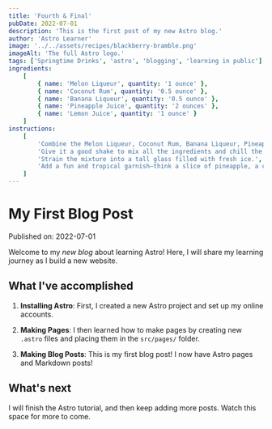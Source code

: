 ```yaml
---
title: 'Fourth & Final'
pubDate: 2022-07-01
description: 'This is the first post of my new Astro blog.'
author: 'Astro Learner'
image: '../../assets/recipes/blackberry-bramble.png'
imageAlt: 'The full Astro logo.'
tags: ['Springtime Drinks', 'astro', 'blogging', 'learning in public']
ingredients:
    [
        { name: 'Melon Liqueur', quantity: '1 ounce' },
        { name: 'Coconut Rum', quantity: '0.5 ounce' },
        { name: 'Banana Liqueur', quantity: '0.5 ounce' },
        { name: 'Pineapple Juice', quantity: '2 ounces' },
        { name: 'Lemon Juice', quantity: '1 ounce' }
    ]
instructions:
    [
        'Combine the Melon Liqueur, Coconut Rum, Banana Liqueur, Pineapple Juice, and Lemon Juice in a cocktail shaker filled with ice.',
        'Give it a good shake to mix all the ingredients and chill the drink.',
        'Strain the mixture into a tall glass filled with fresh ice.',
        'Add a fun and tropical garnish—think a slice of pineapple, a cherry, or even a little paper umbrella to complete the island vibe.'
    ]
---
```


# My First Blog Post

Published on: 2022-07-01

Welcome to my _new blog_ about learning Astro! Here, I will share my learning journey as I build a new website.

## What I've accomplished

1. **Installing Astro**: First, I created a new Astro project and set up my online accounts.

2. **Making Pages**: I then learned how to make pages by creating new `.astro` files and placing them in the `src/pages/` folder.

3. **Making Blog Posts**: This is my first blog post! I now have Astro pages and Markdown posts!

## What's next

I will finish the Astro tutorial, and then keep adding more posts. Watch this space for more to come.

